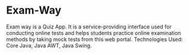 # Exam-Way
Exam way is a Quiz App.
It is a service-providing interface used for conducting online tests and helps students practice online examination methods by taking mock tests from this web portal.
Technologies Used: Core Java, Java AWT, Java Swing.
